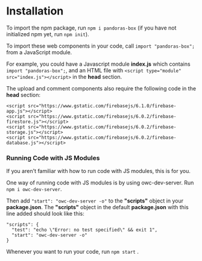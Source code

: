 # Installation

To import the npm package, run `npm i pandoras-box` (if you have not initialized npm yet, run `npm init`).

To import these web components in your code, call `import "pandoras-box";` from a JavaScript module.

For example, you could have a Javascript module **index.js** which contains `import "pandoras-box";`, and an HTML file with `<script type="module" src="index.js"></script>` in the **head** section.

The upload and comment components also require the following code in the **head** section:

```
<script src="https://www.gstatic.com/firebasejs/6.1.0/firebase-app.js"></script>
<script src="https://www.gstatic.com/firebasejs/6.0.2/firebase-firestore.js"></script>
<script src="https://www.gstatic.com/firebasejs/6.0.2/firebase-storage.js"></script>
<script src="https://www.gstatic.com/firebasejs/6.0.2/firebase-database.js"></script>
```

### Running Code with JS Modules

If you aren't familiar with how to run code with JS modules, this is for you.

One way of running code with JS modules is by using owc-dev-server. Run `npm i owc-dev-server`. 

Then add `"start": "owc-dev-server -o"` to the **"scripts"** object in your **package.json**. The **"scripts"** object in the default **package.json** with this line added should look like this:

```
"scripts": {
  "test": "echo \"Error: no test specified\" && exit 1",
  "start": "owc-dev-server -o"
}
```
Whenever you want to run your code, run `npm start` .
